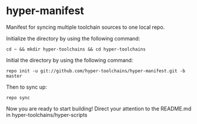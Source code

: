 # hyper-manifest
Manifest for syncing multiple toolchain sources to one local repo.

Initialize the directory by using the following command:

    cd ~ && mkdir hyper-toolchains && cd hyper-toolchains

Initial the directory by using the following command:

    repo init -u git://github.com/hyper-toolchains/hyper-manifest.git -b master

Then to sync up:

    repo sync

Now you are ready to start building!
Direct your attention to the README.md in hyper-toolchains/hyper-scripts
